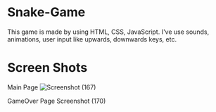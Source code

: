 # Snake-Game
This game is made by using HTML, CSS, JavaScript. I've use sounds, animations, user input like upwards, downwards keys, etc.

# Screen Shots

Main Page
![Screenshot (167)](https://user-images.githubusercontent.com/87376932/157246792-6da45d61-4ee2-4244-ae9c-1fd286bddfec.png)

GameOver Page
Screenshot (170)







